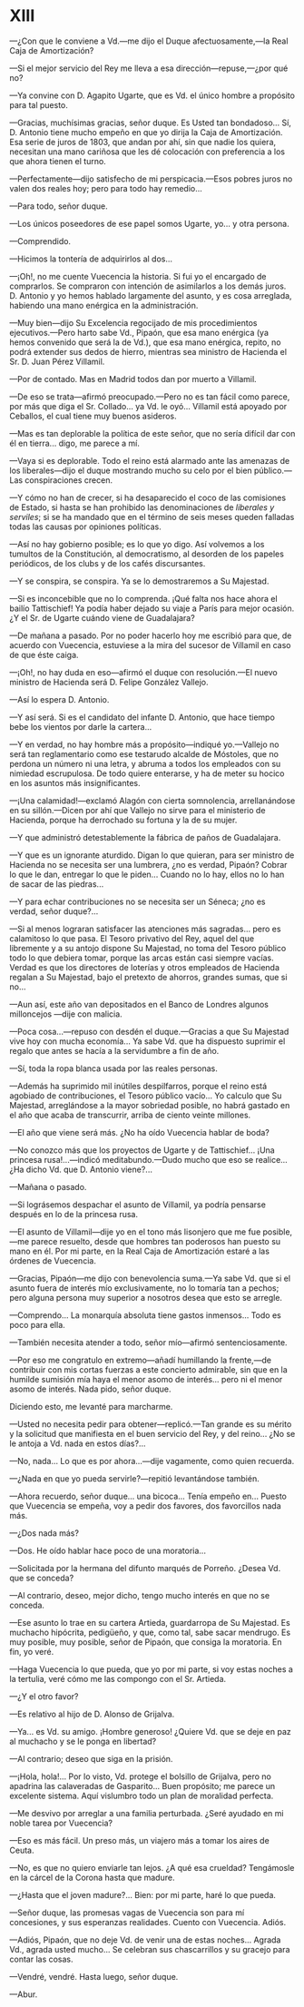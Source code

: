 # XIII

—¿Con que le conviene a Vd.—me dijo el Duque afectuosamente,—la Real Caja de
Amortización?

—Si el mejor servicio del Rey me lleva a esa dirección—repuse,—¿por qué no?

—Ya convine con D. Agapito Ugarte, que es Vd. el único hombre a propósito para
tal puesto.

—Gracias, muchísimas gracias, señor duque. Es Usted tan bondadoso... Sí, D.
Antonio tiene mucho empeño en que yo dirija la Caja de Amortización. Esa serie
de juros de 1803, que andan por ahí, sin que nadie los quiera, necesitan una
mano cariñosa que les dé colocación con preferencia a los que ahora tienen el
turno.

—Perfectamente—dijo satisfecho de mi perspicacia.—Esos pobres juros no valen
dos reales hoy; pero para todo hay remedio...

—Para todo, señor duque.

—Los únicos poseedores de ese papel somos Ugarte, yo... y otra persona.

—Comprendido.

—Hicimos la tontería de adquirirlos al dos...

—¡Oh!, no me cuente Vuecencia la historia. Si fui yo el encargado de
comprarlos. Se compraron con intención de asimilarlos a los demás juros. D.
Antonio y yo hemos hablado largamente del asunto, y es cosa arreglada, habiendo
una mano enérgica en la administración.

—Muy bien—dijo Su Excelencia regocijado de mis procedimientos ejecutivos.—Pero
harto sabe Vd., Pipaón, que esa mano enérgica (ya hemos convenido que será la
de Vd.), que esa mano enérgica, repito, no podrá extender sus dedos de hierro,
mientras sea ministro de Hacienda el Sr. D. Juan Pérez Villamil.

—Por de contado. Mas en Madrid todos dan por muerto a Villamil.

—De eso se trata—afirmó preocupado.—Pero no es tan fácil como parece, por más
que diga el Sr. Collado... ya Vd. le oyó... Villamil está apoyado por Ceballos,
el cual tiene muy buenos asideros.

—Mas es tan deplorable la política de este  señor, que no sería difícil dar con
él en tierra... digo, me parece a mí.

—Vaya si es deplorable. Todo el reino está alarmado ante las amenazas de los
liberales—dijo el duque mostrando mucho su celo por el bien público.—Las
conspiraciones crecen.

—Y cómo no han de crecer, si ha desaparecido el coco de las comisiones de
Estado, si hasta se han prohibido las denominaciones de *liberales y serviles*;
si se ha mandado que en el término de seis meses queden falladas todas las
causas por opiniones políticas.

—Así no hay gobierno posible; es lo que yo digo. Así volvemos a los tumultos de
la Constitución, al democratismo, al desorden de los papeles periódicos, de los
clubs y de los cafés discursantes.

—Y se conspira, se conspira. Ya se lo demostraremos a Su Majestad.

—Si es inconcebible que no lo comprenda. ¡Qué falta nos hace ahora el bailío
Tattischief! Ya podía haber dejado su viaje a París para mejor ocasión. ¿Y el
Sr. de Ugarte cuándo viene de Guadalajara?

—De mañana a pasado. Por no poder hacerlo hoy me escribió para que, de acuerdo
con Vuecencia, estuviese a la mira del sucesor de Villamil en caso de que éste
caiga.

—¡Oh!, no hay duda en eso—afirmó el duque con resolución.—El nuevo ministro
de Hacienda será D. Felipe González Vallejo.

—Así lo espera D. Antonio.

—Y así será. Si es el candidato del infante D. Antonio, que hace tiempo bebe
los vientos por darle la cartera...

—Y en verdad, no hay hombre más a propósito—indiqué yo.—Vallejo no será tan
reglamentario como ese testarudo alcalde de Móstoles, que no perdona un número
ni una letra, y abruma a todos los empleados con su nimiedad escrupulosa. De
todo quiere enterarse, y ha de meter su hocico en los asuntos más
insignificantes.

—¡Una calamidad!—exclamó Alagón con cierta somnolencia, arrellanándose en su
sillón.—Dicen por ahí que Vallejo no sirve para el ministerio de Hacienda,
porque ha derrochado su fortuna y la de su mujer.

—Y que administró detestablemente la fábrica de paños de Guadalajara.

—Y que es un ignorante aturdido. Digan lo que quieran, para ser ministro de
Hacienda no se necesita ser una lumbrera, ¿no es verdad, Pipaón? Cobrar lo que
le dan, entregar lo que le piden... Cuando no lo hay, ellos no lo han de sacar
de las piedras...

—Y para echar contribuciones no se necesita ser un Séneca; ¿no es verdad, señor
duque?...

—Si al menos lograran satisfacer las atenciones más sagradas... pero es
calamitoso lo que pasa. El Tesoro privativo del Rey, aquel del que libremente
y a su antojo dispone Su Majestad, no toma del Tesoro público todo lo que
debiera tomar, porque las arcas están casi siempre vacías. Verdad es que los
directores de loterías y otros empleados de Hacienda regalan a Su Majestad,
bajo el pretexto de ahorros, grandes sumas, que si no...

—Aun así, este año van depositados en el Banco de Londres algunos milloncejos
—dije con malicia.

—Poca cosa...—repuso con desdén el duque.—Gracias a que Su Majestad vive hoy
con mucha economía... Ya sabe Vd. que ha dispuesto suprimir el regalo que antes
se hacía a la servidumbre a fin de año.

—Sí, toda la ropa blanca usada por las reales personas.

—Además ha suprimido mil inútiles despilfarros, porque el reino está agobiado
de contribuciones, el Tesoro público vacío... Yo calculo que Su Majestad,
arreglándose a la mayor sobriedad posible, no habrá gastado en el año  que
acaba de transcurrir, arriba de ciento veinte millones.

—El año que viene será más. ¿No ha oído Vuecencia hablar de boda?

—No conozco más que los proyectos de Ugarte y de Tattischief... ¡Una princesa
rusa!...—indicó meditabundo.—Dudo mucho que eso se realice... ¿Ha dicho Vd.
que D. Antonio viene?...

—Mañana o pasado.

—Si lográsemos despachar el asunto de Villamil, ya podría pensarse después en
lo de la princesa rusa.

—El asunto de Villamil—dije yo en el tono más lisonjero que me fue posible,—me
parece resuelto, desde que hombres tan poderosos han puesto su mano en él. Por
mi parte, en la Real Caja de Amortización estaré a las órdenes de Vuecencia.

—Gracias, Pipaón—me dijo con benevolencia suma.—Ya sabe Vd. que si el asunto
fuera de interés mío exclusivamente, no lo tomaría tan a pechos; pero alguna
persona muy superior a nosotros desea que esto se arregle.

—Comprendo... La monarquía absoluta tiene gastos inmensos... Todo es poco para
ella.

—También necesita atender a todo, señor mío—afirmó sentenciosamente.


—Por eso me congratulo en extremo—añadí humillando la frente,—de contribuir
con mis cortas fuerzas a este concierto admirable, sin que en la humilde
sumisión mía haya el menor asomo de interés... pero ni el menor asomo de
interés. Nada pido, señor duque.

Diciendo esto, me levanté para marcharme.

—Usted no necesita pedir para obtener—replicó.—Tan grande es su mérito y la
solicitud que manifiesta en el buen servicio del Rey, y del reino... ¿No se le
antoja a Vd. nada en estos días?...

—No, nada... Lo que es por ahora...—dije vagamente, como quien recuerda.

—¿Nada en que yo pueda servirle?—repitió levantándose también.

—Ahora recuerdo, señor duque... una bicoca... Tenía empeño en... Puesto que
Vuecencia se empeña, voy a pedir dos favores, dos favorcillos nada más.

—¿Dos nada más?

—Dos. He oído hablar hace poco de una moratoria...

—Solicitada por la hermana del difunto marqués de Porreño. ¿Desea Vd. que se
conceda?

—Al contrario, deseo, mejor dicho, tengo mucho interés en que no se conceda.

—Ese asunto lo trae en su cartera Artieda, guardarropa de Su Majestad. Es
muchacho hipócrita, pedigüeño, y que, como tal, sabe sacar mendrugo. Es muy
posible, muy posible, señor de Pipaón, que consiga la moratoria. En fin, yo
veré.

—Haga Vuecencia lo que pueda, que yo por mi parte, si voy estas noches a la
tertulia, veré cómo me las compongo con el Sr. Artieda.

—¿Y el otro favor?

—Es relativo al hijo de D. Alonso de Grijalva.

—Ya... es Vd. su amigo. ¡Hombre generoso! ¿Quiere Vd. que se deje en paz al
muchacho y se le ponga en libertad?

—Al contrario; deseo que siga en la prisión.

—¡Hola, hola!... Por lo visto, Vd. protege el bolsillo de Grijalva, pero no
apadrina las calaveradas de Gasparito... Buen propósito; me parece un excelente
sistema. Aquí vislumbro todo un plan de moralidad perfecta.

—Me desvivo por arreglar a una familia perturbada. ¿Seré ayudado en mi noble
tarea por Vuecencia?

—Eso es más fácil. Un preso más, un viajero más a tomar los aires de Ceuta.

—No, es que no quiero enviarle tan lejos.  ¿A qué esa crueldad? Tengámosle en
la cárcel de la Corona hasta que madure.

—¿Hasta que el joven madure?... Bien: por mi parte, haré lo que pueda.

—Señor duque, las promesas vagas de Vuecencia son para mí concesiones, y sus
esperanzas realidades. Cuento con Vuecencia. Adiós.

—Adiós, Pipaón, que no deje Vd. de venir una de estas noches... Agrada Vd.,
agrada usted mucho... Se celebran sus chascarrillos y su gracejo para contar
las cosas.

—Vendré, vendré. Hasta luego, señor duque.

—Abur.
